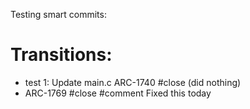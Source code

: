 Testing smart commits:


# Transitions:
- test 1: Update main.c ARC-1740 #close (did nothing)
- ARC-1769 #close #comment Fixed this today
